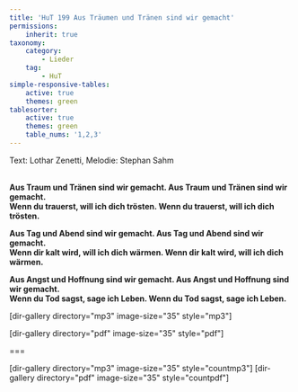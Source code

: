 ```yaml
---
title: 'HuT 199 Aus Träumen und Tränen sind wir gemacht'
permissions:
    inherit: true
taxonomy:
    category:
        - Lieder
    tag:
        - HuT
simple-responsive-tables:
    active: true
    themes: green
tablesorter:
    active: true
    themes: green
    table_nums: '1,2,3'
---
```


Text: Lothar Zenetti, Melodie: Stephan Sahm 
</br>
</br>

<b>Aus Traum und Tränen sind wir gemacht. Aus Traum und Tränen sind wir gemacht.</br>
Wenn du trauerst, will ich dich trösten. Wenn du trauerst, will ich dich trösten.</br>

Aus Tag und Abend sind wir gemacht. Aus Tag und Abend sind wir gemacht.</br>
Wenn dir kalt wird, will ich dich wärmen. Wenn dir kalt wird, will ich dich wärmen.</br>

Aus Angst und Hoffnung sind wir gemacht. Aus Angst und Hoffnung sind wir gemacht.</br>
Wenn du Tod sagst, sage ich Leben. Wenn du Tod sagst, sage ich Leben.</br></b>


[dir-gallery directory="mp3" image-size="35" style="mp3"]

[dir-gallery directory="pdf" image-size="35" style="pdf"]

===

[dir-gallery directory="mp3" image-size="35" style="countmp3"]
[dir-gallery directory="pdf" image-size="35" style="countpdf"]